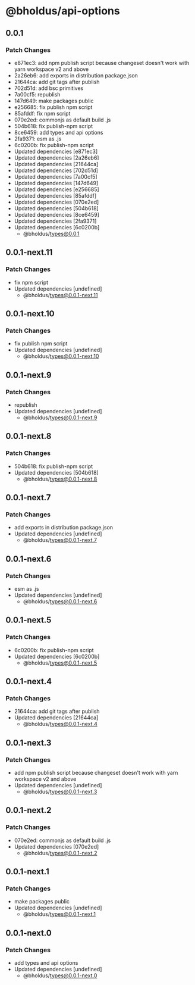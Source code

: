 # @bholdus/api-options

## 0.0.1

### Patch Changes

- e871ec3: add npm publish script because changeset doesn't work with yarn workspace v2 and above
- 2a26eb6: add exports in distribution package.json
- 21644ca: add git tags after publish
- 702d51d: add bsc primitives
- 7a00cf5: republish
- 147d649: make packages public
- e256685: fix publish npm script
- 85afddf: fix npm script
- 070e2ed: commonjs as default build .js
- 504b618: fix publish-npm script
- 8ce6459: add types and api options
- 2fa9371: esm as .js
- 6c0200b: fix publish-npm script
- Updated dependencies [e871ec3]
- Updated dependencies [2a26eb6]
- Updated dependencies [21644ca]
- Updated dependencies [702d51d]
- Updated dependencies [7a00cf5]
- Updated dependencies [147d649]
- Updated dependencies [e256685]
- Updated dependencies [85afddf]
- Updated dependencies [070e2ed]
- Updated dependencies [504b618]
- Updated dependencies [8ce6459]
- Updated dependencies [2fa9371]
- Updated dependencies [6c0200b]
  - @bholdus/types@0.0.1

## 0.0.1-next.11

### Patch Changes

- fix npm script
- Updated dependencies [undefined]
  - @bholdus/types@0.0.1-next.11

## 0.0.1-next.10

### Patch Changes

- fix publish npm script
- Updated dependencies [undefined]
  - @bholdus/types@0.0.1-next.10

## 0.0.1-next.9

### Patch Changes

- republish
- Updated dependencies [undefined]
  - @bholdus/types@0.0.1-next.9

## 0.0.1-next.8

### Patch Changes

- 504b618: fix publish-npm script
- Updated dependencies [504b618]
  - @bholdus/types@0.0.1-next.8

## 0.0.1-next.7

### Patch Changes

- add exports in distribution package.json
- Updated dependencies [undefined]
  - @bholdus/types@0.0.1-next.7

## 0.0.1-next.6

### Patch Changes

- esm as .js
- Updated dependencies [undefined]
  - @bholdus/types@0.0.1-next.6

## 0.0.1-next.5

### Patch Changes

- 6c0200b: fix publish-npm script
- Updated dependencies [6c0200b]
  - @bholdus/types@0.0.1-next.5

## 0.0.1-next.4

### Patch Changes

- 21644ca: add git tags after publish
- Updated dependencies [21644ca]
  - @bholdus/types@0.0.1-next.4

## 0.0.1-next.3

### Patch Changes

- add npm publish script because changeset doesn't work with yarn workspace v2 and above
- Updated dependencies [undefined]
  - @bholdus/types@0.0.1-next.3

## 0.0.1-next.2

### Patch Changes

- 070e2ed: commonjs as default build .js
- Updated dependencies [070e2ed]
  - @bholdus/types@0.0.1-next.2

## 0.0.1-next.1

### Patch Changes

- make packages public
- Updated dependencies [undefined]
  - @bholdus/types@0.0.1-next.1

## 0.0.1-next.0

### Patch Changes

- add types and api options
- Updated dependencies [undefined]
  - @bholdus/types@0.0.1-next.0
